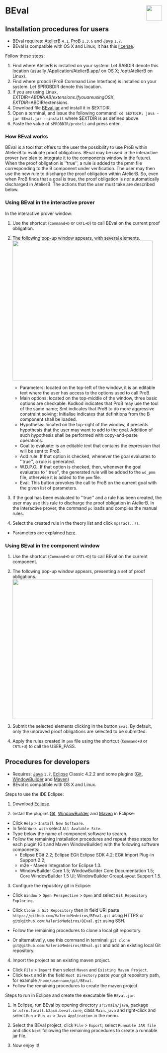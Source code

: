 [BEval.jar]:https://www.dropbox.com/s/m9x8ove6dc9lf1v/BEval.jar
[here]:https://github.com/ValerioMedeiros/BEval/blob/master/doc/Instructions.md
[license]:https://github.com/ValerioMedeiros/BEval/blob/master/doc/License.md
[java]:http://java.com/en/download/index.jsp
[eclipse]:http://www.eclipse.org/downloads/
[WindowBuilder]:http://www.eclipse.org/windowbuilder/
[Maven]:http://maven.apache.org/eclipse-plugin.html
[Git]:http://www.eclipse.org/egit/
[BEval]:https://github.com/ValerioMedeiros/BEval
[ProB]:http://www.stups.uni-duesseldorf.de/ProB/index.php5/Download
[AtelierB]:http://www.atelierb.eu/en/download-atelier-b/
[Java]:http://java.com/en/download/

BEval  <img src="https://raw.github.com/ValerioMedeiros/BEval/master/b2asm.png" width="50" align="right">
============

Installation procedures for users
---------------------

* BEval requires: [AtelierB] `4.1`, [ProB] `1.3.6` and [Java] `1.7`.
* BEval is compatible with OS X and Linux; it has this [license].

Follow these steps:

1. Find where AtelierB is installed on your system. Let $ABDIR denote this location (usually /Application/AtelierB.app/ on OS X; /opt/AtelierB on Linux). 
2. Find where probcli (ProB Command Line Interface) is installed on your system. Let $PROBDIR denote this location.
3. If you are using Linux, EXTDIR=$ABDIR/AB/extensions. If you are using OS X, EXTDIR=$ABDIR/extensions.
4. Download file [BEval.jar] and install it in $EXTDIR.
5. Open a terminal, and issue the following command:
    `cd $EXTDIR; java -jar BEval.jar --install`
    where $EXTDIR is as defined above.
6. Paste the value of `$PROBDIR/probcli` and press enter.

### How BEval works

BEval is a tool that offers to the user the possibility to use ProB within AtelierB to evaluate proof obligations. BEval
may be used in the interactive prover (we plan to integrate it to the components window in the future).
When the proof obligation is ''true'', a rule is added to the pmm file corresponding to the B component under 
verification. The user may then use the new rule to discharge the proof obligation within AtelierB. So, even when ProB
finds that a goal is true, the proof obligation is *not* automatically discharged in AtelierB. The actions that the user
must take are described below.

### Using BEval in the interactive prover

In the interactive prover window:

1. Use the shortcut (`Command+D` or `CRTL+D`) to call BEval on the current proof obligation.

2. The following pop-up window appears, with several elements. <img src="https://raw.github.com/ValerioMedeiros/BEval/master/doc/figures/ReducedScreen.png" width="450" align="center">
    * Parameters: located on the top-left of the window, it is an editable text where the user has access to the options 
used to call ProB.
    * Main options: located on the top-middle of the window, three basic options are checkable: Kodkod indicates that
ProB may use the tool of the same name; Smt indicates that ProB to do more aggressive constraint solving; Initialise indicates that definitions
from the B component shall be loaded. 
    * Hypothesis: located on the top-right of the window, it presents hypothesis that the user may want to add to the goal.
Addition of such hypothesis shall be performed with copy-and-paste operations.
    * Goal to evaluate: is an editable text that contains the expression that will be sent to ProB.
    * Add rule: If that option is checked, whenever the goal evaluates to ''true'', a rule is generated.
    * W.D.P.O.: If that option is checked, then, whenever the goal evaluates to ''true'', the generated rule will be 
added to the `wd_pmm` file, otherwise it is added to the `pmm` file.
    * Eval: This button provokes the call to ProB on the current goal with the given list of parameters.

3. If the goal has been evaluated to ''true'' and a rule has been created, the user may use this rule to discharge the 
proof obligation in AtelierB. In the interactive prover, the command `pc` loads and compiles the manual rules.

3. Select the created rule in the theory list and click `mp(Tac(..))`.

* Parameters are explained [here].


### Using BEval in the component window

1. Use the shortcut (`Command+D` or `CRTL+D`) to call BEval on the current component.

2. The following pop-up window appears, presenting a set of proof obligations.  <img src="https://raw.github.com/ValerioMedeiros/BEval/master/doc/figures/ScreenModular.png" width="450" align="center">

3. Submit the selected elements clicking in the button `Eval`. By default, only the unproved proof obligations are selected to be submitted.

4. Apply the rules created in `pmm` file using the shortcut (`Command+U` or `CRTL+U`) to call the USER_PASS.

Procedures for developers 
---------------------

* Requires: [Java] `1.7`, [Eclipse] Classic 4.2.2 and some plugins ([Git](optional), [WindowBuilder] and [Maven])
* BEval is compatible with OS X and Linux.

Steps to use the IDE Eclipse:

1. Download [Eclipse].

2. Install the plugins [Git], [WindowBuilder] and [Maven] in Eclipse:
 * Click `Help` > `Install New Software`.
 * In field `Work with` select `All Avalable Site`.
 * Type below the name of component software to search.
 * Follow the remaining installation procedures and repeat these steps for each plugin (Git and Maven WindowBuilder) with the following software components:
    - Eclipse EGit 2.2;  Eclipse EGit Eclipse SDK 4.2; EGit Import Plug-in Support 2.2;
    - m2e - Maven Integration for Eclipse 1.3.
    - WindowBuilder Core 1.5; WindowBuilder Core Documentation 1.5; Core WindowBuilder 1.5 UI; WindowBuilder GroupLayout Support 1.5.
    
3. Configure the repository git in Eclipse:
 * Click  `Window` > `Open Perspective` > `Open` and select `Git Repository Exploring`.
 * Click `Clone a Git Repository` then in field URI paste `https://github.com/ValerioMedeiros/BEval.git` using HTTPS or `git@github.com:ValerioMedeiros/BEval.git` using SSH.
 * Follow the remaining procedures to clone a local git repository.
 
 * Or alternativally, use this command in terminal: `git clone git@github.com:ValerioMedeiros/BEval.git` and add an existing local Git repository.

4. Import the project as an existing maven project.
 * Click `File` > `Import` then select `Maven` and `Existing Maven Project`.
 * Click `Next` and in the field `Root Directory` paste your git repository path, for example `/home/username/git/BEval`.
 * Follow the remaining procedures to create the maven project.



Steps to run in Eclipse and create the executable file `BEval.jar`:

1. In Eclipse, run BEval by opening directory `src/main/java`, package `br.ufrn.forall.b2asm.beval.core`, class `Main.java` and right-click and select `Run` > `Run as` > `Java Application` in the menu.

2. Select the BEval project, click `File` > `Export`; select `Runnable JAR file` and click `Next` following the remaining procedures to create a runnable jar file.

5. Now enjoy it!

